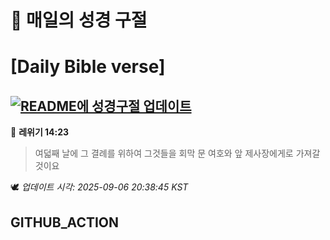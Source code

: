 # 🙏 매일의 성경 구절
# [Daily Bible verse]
## [![README에 성경구절 업데이트](https://github.com/DONGSUKA/first_test/actions/workflows/update-readme-bible.yml/badge.svg)](https://github.com/DONGSUKA/first_test/actions/workflows/update-readme-bible.yml)
<!-- START_BIBLE_VERSE -->
📖 **레위기 14:23**
> 여덟째 날에 그 결례를 위하여 그것들을 회막 문 여호와 앞 제사장에게로 가져갈 것이요

🕊️ _업데이트 시각: 2025-09-06 20:38:45 KST_
  <!-- END_BIBLE_VERSE -->
## GITHUB_ACTION
